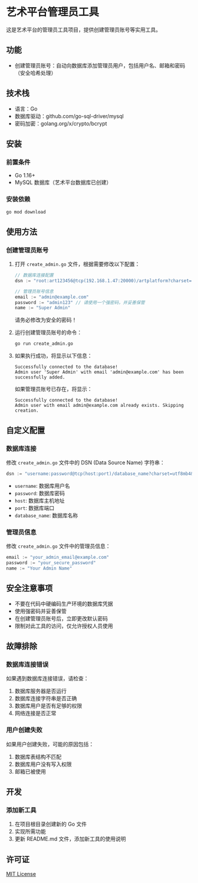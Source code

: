 # 艺术平台管理员工具

这是艺术平台的管理员工具项目，提供创建管理员账号等实用工具。

## 功能

- 创建管理员账号：自动向数据库添加管理员用户，包括用户名、邮箱和密码（安全哈希处理）

## 技术栈

- 语言：Go
- 数据库驱动：github.com/go-sql-driver/mysql
- 密码加密：golang.org/x/crypto/bcrypt

## 安装

### 前置条件

- Go 1.16+
- MySQL 数据库（艺术平台数据库已创建）

### 安装依赖

```bash
go mod download
```

## 使用方法

### 创建管理员账号

1. 打开 `create_admin.go` 文件，根据需要修改以下配置：

   ```go
   // 数据库连接配置
   dsn := "root:art123456@tcp(192.168.1.47:20000)/artplatform?charset=utf8mb4&parseTime=True&loc=Local"
   
   // 管理员账号信息
   email := "admin@example.com"
   password := "admin123" // 请使用一个强密码，并妥善保管
   name := "Super Admin"
   ```

   请务必修改为安全的密码！

2. 运行创建管理员账号的命令：

   ```bash
   go run create_admin.go
   ```

3. 如果执行成功，将显示以下信息：

   ```
   Successfully connected to the database!
   Admin user 'Super Admin' with email 'admin@example.com' has been successfully added.
   ```

   如果管理员账号已存在，将显示：

   ```
   Successfully connected to the database!
   Admin user with email admin@example.com already exists. Skipping creation.
   ```

## 自定义配置

### 数据库连接

修改 `create_admin.go` 文件中的 DSN (Data Source Name) 字符串：

```go
dsn := "username:password@tcp(host:port)/database_name?charset=utf8mb4&parseTime=True&loc=Local"
```

- `username`: 数据库用户名
- `password`: 数据库密码
- `host`: 数据库主机地址
- `port`: 数据库端口
- `database_name`: 数据库名称

### 管理员信息

修改 `create_admin.go` 文件中的管理员信息：

```go
email := "your_admin_email@example.com"
password := "your_secure_password"
name := "Your Admin Name"
```

## 安全注意事项

- 不要在代码中硬编码生产环境的数据库凭据
- 使用强密码并妥善保管
- 在创建管理员账号后，立即更改默认密码
- 限制对此工具的访问，仅允许授权人员使用

## 故障排除

### 数据库连接错误

如果遇到数据库连接错误，请检查：

1. 数据库服务器是否运行
2. 数据库连接字符串是否正确
3. 数据库用户是否有足够的权限
4. 网络连接是否正常

### 用户创建失败

如果用户创建失败，可能的原因包括：

1. 数据库表结构不匹配
2. 数据库用户没有写入权限
3. 邮箱已被使用

## 开发

### 添加新工具

1. 在项目根目录创建新的 Go 文件
2. 实现所需功能
3. 更新 README.md 文件，添加新工具的使用说明

## 许可证

[MIT License](LICENSE)
